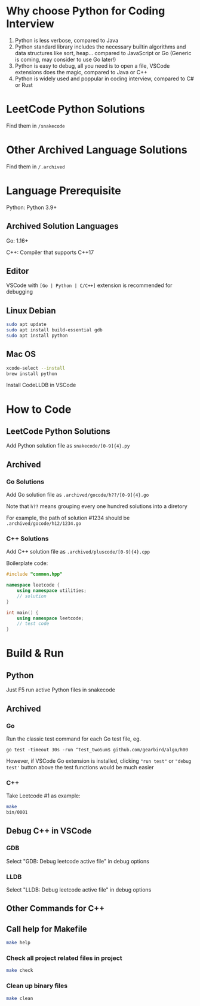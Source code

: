 # Why choose Python for Coding Interview

1. Python is less verbose, compared to Java
2. Python standard library includes the necessary builtin algorithms and data structures like sort, heap... compared to JavaScript or Go (Generic is coming, may consider to use Go later!)
3. Python is easy to debug, all you need is to open a file, VSCode extensions does the magic, compared to Java or C++
4. Python is widely used and poppular in coding interview, compared to C# or Rust

# LeetCode Python Solutions

Find them in ```/snakecode```

# Other Archived Language Solutions

Find them in ```/.archived```

# Language Prerequisite

Python: Python 3.9+

## Archived Solution Languages
Go: 1.16+

C++: Compiler that supports C++17

## Editor
VSCode with ```[Go | Python | C/C++]``` extension is recommended for debugging

## Linux Debian
```bash
sudo apt update
sudo apt install build-essential gdb
sudo apt install python
```

## Mac OS
```bash
xcode-select --install
brew install python
```
Install CodeLLDB in VSCode

# How to Code
## LeetCode Python Solutions
Add Python solution file as ```snakecode/[0-9]{4}.py```

## Archived
### Go Solutions
Add Go solution file as ```.archived/gocode/h??/[0-9]{4}.go```

Note that ```h??``` means grouping every one hundred solutions into a diretory

For example, the path of solution #1234 should be ```.archived/gocode/h12/1234.go```

### C++ Solutions
Add C++ solution file as ```.archived/pluscode/[0-9]{4}.cpp```

Boilerplate code:
```cpp
#include "common.hpp"

namespace leetcode {
    using namespace utilities;
    // solution
}

int main() {
    using namespace leetcode;
    // test code
}
```

# Build & Run
## Python
Just F5 run active Python files in snakecode

## Archived
### Go
Run the classic test command for each Go test file, eg.

```go test -timeout 30s -run ^Test_twoSum$ github.com/gearbird/algo/h00 ```

However, if VSCode Go extension is installed, clicking ```"run test"``` or ```"debug test'``` button above the test functions would be much easier

### C++
Take Leetcode #1 as example:
```bash
make
bin/0001
```

## Debug C++ in VSCode
### GDB
Select "GDB: Debug leetcode active file" in debug options

### LLDB
Select "LLDB: Debug leetcode active file" in debug options

## Other Commands for C++
## Call help for Makefile
```bash
make help
```

### Check all project related files in project
```bash
make check
```

### Clean up binary files
```bash
make clean
```
